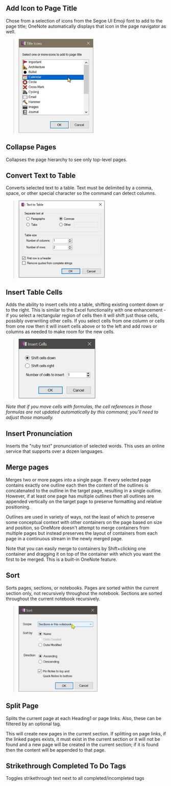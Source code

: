 ## Add Icon to Page Title
Chose from a selection of icons from the Segoe UI Emoji font to add to the page title;
OneNote automatically displays that icon in the page navigator as well.

> ![Title Icon Dialog](images/TItleIconsDialog.png)

## Collapse Pages
Collapses the page hierarchy to see only top-level pages.

## Convert Text to Table
Converts selected text to a table. Text must be delimited by a comma, space, or other special character so the command can detect columns.

> ![Text To Table](images/TextToTable.png)

## Insert Table Cells
Adds the ability to insert cells into a table, shifting existing content down or to the right.
This is similar to the Excel functionality with one enhancement - if you select a rectangular
region of cells then it will shift just those cells, possibly overwriting other cells. If you
select cells from one column or cells from one row then it will insert cells above or to the left
and add rows or columns as needed to make room for the new cells.

> ![Insert Table Cells](images/InsertCellsDialog.png)

_Note that if you move cells with formulas, the cell references in those formulas are not updated
automatically by this command; you'll need to adjust those manually._

## Insert Pronunciation
Inserts the "ruby text" pronunciation of selected words. This uses an online service that supports over a dozen languages.

## Merge pages
Merges two or more pages into a single page. If every selected page contains exactly one outline each then the content of the outlines is concatenated to the outline in the target page, resulting in a single outline. However, if at least one page has multiple outlines then all outlines are appended vertically on the target page to preserve formatting and relative positioning. 

Outlines are used in variety of ways, not the least of which to preserve some conceptual context with other containers on the page based on size and position, so OneMore doesn't attempt to merge containers from multiple pages but instead preserves the layout of containers from each page in a continuous stream in the newly merged page.

Note that you can easily merge to containers by Shift+clicking one container and dragging it on top of the container with which you want the first to be merged. This is a built-in OneNote feature.

## Sort
Sorts pages, sections, or notebooks. Pages are sorted within the current section only,
not recursively throughout the notebook. Sections are sorted throughout the current
notebook recursively.

> ![Sort](images/SortDialog.png)

## Split Page
Splits the current page at each Heading1 or page links. Also, these can be filtered by an optional tag. 

This will create new pages in the current section. If splitting on page links, if the linked pages exists, it must exist in the current section or it will not be found and a new page will be created in the current section; if it is found then the content will be appended to that page. 

## Strikethrough Completed To Do Tags
Toggles strikethrough text next to all completed/incompleted tags
